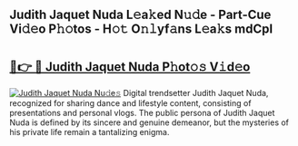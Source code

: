 ## Judith Jaquet Nuda L𝚎a𝚔ed N𝚞𝚍e - Part-Cue Vi𝚍𝚎o P𝚑𝚘tos - H𝚘𝚝 O𝚗𝚕yf𝚊ns L𝚎a𝚔s mdCpI

# <h2><a href="http://kfbhv6w.oniu.top/?m=Judith+Jaquet+Nuda">🔗👉 🔴 Judith Jaquet Nuda P𝚑ot𝚘𝚜 V𝚒d𝚎o</a></h2>

[![Judith Jaquet Nuda Nu𝚍e𝚜](https://i.imgur.com/0qMVB7G.gif)](http://kfbhv6w.oniu.top/?m=Judith+Jaquet+Nuda)
Digital trendsetter Judith Jaquet Nuda, recognized for sharing dance and lifestyle content, consisting of presentations and personal vlogs. The public persona of Judith Jaquet Nuda is defined by its sincere and genuine demeanor, but the mysteries of his private life remain a tantalizing enigma.  
